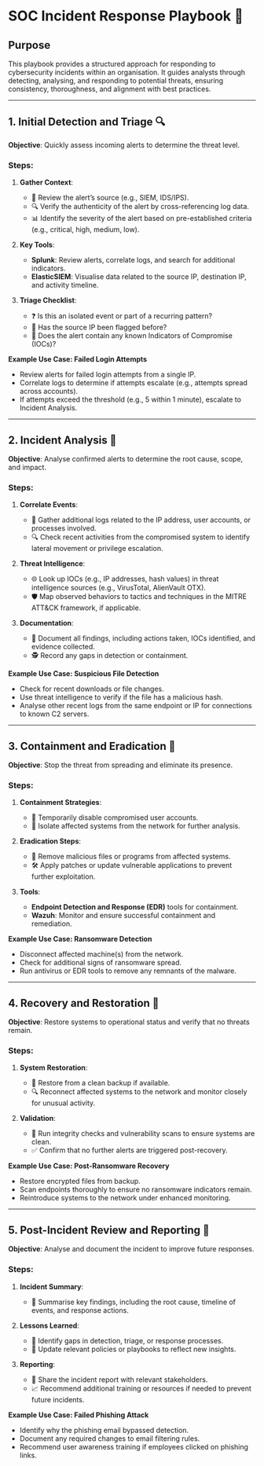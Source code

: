 # SOC Incident Response Playbook 📒

## Purpose
This playbook provides a structured approach for responding to cybersecurity incidents within an organisation. It guides analysts through detecting, analysing, and responding to potential threats, ensuring consistency, thoroughness, and alignment with best practices.

---

## 1. Initial Detection and Triage 🔍

**Objective**: Quickly assess incoming alerts to determine the threat level.

### Steps:

1. **Gather Context**:
   - 🔗 Review the alert’s source (e.g., SIEM, IDS/IPS).
   - 🔍 Verify the authenticity of the alert by cross-referencing log data.
   - 📊 Identify the severity of the alert based on pre-established criteria (e.g., critical, high, medium, low).

2. **Key Tools**:
   - **Splunk**: Review alerts, correlate logs, and search for additional indicators.
   - **ElasticSIEM**: Visualise data related to the source IP, destination IP, and activity timeline.

3. **Triage Checklist**:
   - ❓ Is this an isolated event or part of a recurring pattern?
   - 🚩 Has the source IP been flagged before?
   - 🔐 Does the alert contain any known Indicators of Compromise (IOCs)?

**Example Use Case: Failed Login Attempts**  
- Review alerts for failed login attempts from a single IP.
- Correlate logs to determine if attempts escalate (e.g., attempts spread across accounts).
- If attempts exceed the threshold (e.g., 5 within 1 minute), escalate to Incident Analysis.

---

## 2. Incident Analysis 🧩

**Objective**: Analyse confirmed alerts to determine the root cause, scope, and impact.

### Steps:

1. **Correlate Events**:
   - 📜 Gather additional logs related to the IP address, user accounts, or processes involved.
   - 🔍 Check recent activities from the compromised system to identify lateral movement or privilege escalation.

2. **Threat Intelligence**:
   - 🌐 Look up IOCs (e.g., IP addresses, hash values) in threat intelligence sources (e.g., VirusTotal, AlienVault OTX).
   - 🛡️ Map observed behaviors to tactics and techniques in the MITRE ATT&CK framework, if applicable.

3. **Documentation**:
   - 📝 Document all findings, including actions taken, IOCs identified, and evidence collected.
   - 🕵️ Record any gaps in detection or containment.

**Example Use Case: Suspicious File Detection**  
- Check for recent downloads or file changes.
- Use threat intelligence to verify if the file has a malicious hash.
- Analyse other recent logs from the same endpoint or IP for connections to known C2 servers.

---

## 3. Containment and Eradication 🚫

**Objective**: Stop the threat from spreading and eliminate its presence.

### Steps:

1. **Containment Strategies**:
   - 🛑 Temporarily disable compromised user accounts.
   - 🔌 Isolate affected systems from the network for further analysis.

2. **Eradication Steps**:
   - 🧹 Remove malicious files or programs from affected systems.
   - 🛠️ Apply patches or update vulnerable applications to prevent further exploitation.

3. **Tools**:
   - **Endpoint Detection and Response (EDR)** tools for containment.
   - **Wazuh**: Monitor and ensure successful containment and remediation.

**Example Use Case: Ransomware Detection**  
- Disconnect affected machine(s) from the network.
- Check for additional signs of ransomware spread.
- Run antivirus or EDR tools to remove any remnants of the malware.

---

## 4. Recovery and Restoration 🔄

**Objective**: Restore systems to operational status and verify that no threats remain.

### Steps:

1. **System Restoration**:
   - 🔄 Restore from a clean backup if available.
   - 🔍 Reconnect affected systems to the network and monitor closely for unusual activity.

2. **Validation**:
   - 🔎 Run integrity checks and vulnerability scans to ensure systems are clean.
   - ✅ Confirm that no further alerts are triggered post-recovery.

**Example Use Case: Post-Ransomware Recovery**  
- Restore encrypted files from backup.
- Scan endpoints thoroughly to ensure no ransomware indicators remain.
- Reintroduce systems to the network under enhanced monitoring.

---

## 5. Post-Incident Review and Reporting 📝

**Objective**: Analyse and document the incident to improve future responses.

### Steps:

1. **Incident Summary**:
   - 📄 Summarise key findings, including the root cause, timeline of events, and response actions.

2. **Lessons Learned**:
   - 🧩 Identify gaps in detection, triage, or response processes.
   - 🔄 Update relevant policies or playbooks to reflect new insights.

3. **Reporting**:
   - 📨 Share the incident report with relevant stakeholders.
   - 📈 Recommend additional training or resources if needed to prevent future incidents.

**Example Use Case: Failed Phishing Attack**  
- Identify why the phishing email bypassed detection.
- Document any required changes to email filtering rules.
- Recommend user awareness training if employees clicked on phishing links.
